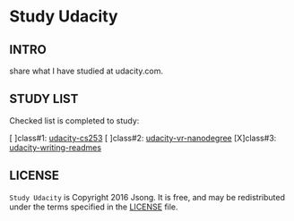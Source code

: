 # Study Udacity

## INTRO

share what I have studied at udacity.com.

## STUDY LIST

Checked list is completed to study:

[ ]class#1: [udacity-cs253][udacity-cs253-site]
[ ]class#2: [udacity-vr-nanodegree][udacity-vr-nanodegree-site]
[X]class#3: [udacity-writing-readmes][udacity-writing-readmes-site]


## LICENSE
`Study Udacity` is Copyright 2016 Jsong. It is free, and may be redistributed under the terms specified in the [LICENSE](http://choosealicense.com/licenses/mit/) file.

[udacity-cs253-site]: https://classroom.udacity.com/courses/cs253
[udacity-vr-nanodegree-site]: https://www.udacity.com/course/vr-developer-nanodegree--nd017
[udacity-writing-readmes-site]:https://www.udacity.com/course/writing-readmes--ud777